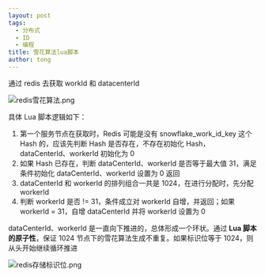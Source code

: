 ```yaml
---
layout: post
tags:
  - 分布式
  - ID
  - 编程
title: 雪花算法lua脚本
author: tong
---
```

通过 redis 去获取 workId 和 datacenterId

![redis雪花算法.png](https://cdn.jsdelivr.net/gh/TongCodeSpace/picForBlog@master/dataredis%E9%9B%AA%E8%8A%B1%E7%AE%97%E6%B3%95.png)

具体 Lua 脚本逻辑如下：

1. 第一个服务节点在获取时，Redis 可能是没有 snowflake_work_id_key 这个 Hash 的，应该先判断 Hash 是否存在，不存在初始化 Hash，dataCenterId、workerId 初始化为 0
2. 如果 Hash 已存在，判断 dataCenterId、workerId 是否等于最大值 31，满足条件初始化 dataCenterId、workerId 设置为 0 返回
3. dataCenterId 和 workerId 的排列组合一共是 1024，在进行分配时，先分配 workerId
4. 判断 workerId 是否 != 31，条件成立对 workerId 自增，并返回；如果 workerId = 31，自增 dataCenterId 并将 workerId 设置为 0

dataCenterId、workerId 是一直向下推进的，总体形成一个环状。通过 **Lua 脚本的原子性**，保证 1024 节点下的雪花算法生成不重复。如果标识位等于 1024，则从头开始继续循环推进

![redis存储标识位.png](https://cdn.jsdelivr.net/gh/TongCodeSpace/picForBlog@master/dataredis%E5%AD%98%E5%82%A8%E6%A0%87%E8%AF%86%E4%BD%8D.png)
